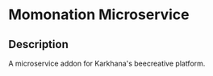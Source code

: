 # Momonation Microservice

## Description

A microservice addon for Karkhana's beecreative platform.